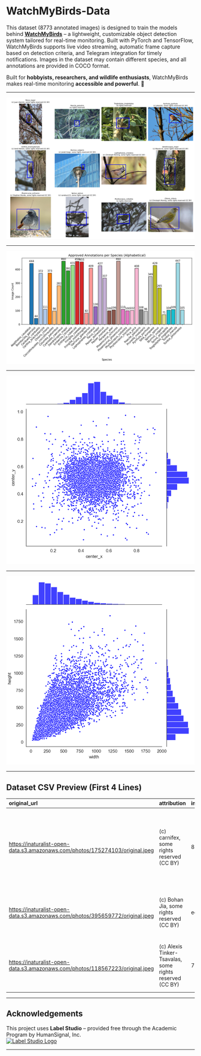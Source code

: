 ﻿# WatchMyBirds-Data

This dataset (8773 annotated images) is designed to train the models behind [**WatchMyBirds**](https://github.com/arminfabritzek/WatchMyBirds) – a lightweight, customizable object detection system tailored for real-time monitoring. Built with PyTorch and TensorFlow, WatchMyBirds supports live video streaming, automatic frame capture based on detection criteria, and Telegram integration for timely notifications. Images in the dataset may contain different species, and all annotations are provided in COCO format.

Built for **hobbyists, researchers, and wildlife enthusiasts**, WatchMyBirds makes real-time monitoring **accessible and powerful**. 🚀  

---

![](stats/sample_images_with_bboxes.png)

---

![](stats/approved_annotations_per_species.png)

---

![](stats/jointplot_center_xy.png)

---

![](stats/jointplot_width_height.png)

---

## Dataset CSV Preview (First 4 Lines)

| original_url                                                                  | attribution                                              | image_hash                       | approved_annotation                                                                                                                                                                                                                                                                                                                                                                                                                                                                                                                       |
|:------------------------------------------------------------------------------|:---------------------------------------------------------|:---------------------------------|:------------------------------------------------------------------------------------------------------------------------------------------------------------------------------------------------------------------------------------------------------------------------------------------------------------------------------------------------------------------------------------------------------------------------------------------------------------------------------------------------------------------------------------------|
| https://inaturalist-open-data.s3.amazonaws.com/photos/175274103/original.jpeg | (c) carnifex, some rights reserved (CC BY)               | 8c2a7641bc56fd09d291ef21f4c92c06 | {"annotations": [{"id": 153140285001, "image_id": 153140285, "category_id": 10, "bbox": [1347.0, 904.0000000000001, 134.0, 255.0], "area": 34170.0, "iscrowd": 0}, {"id": 153140285002, "image_id": 153140285, "category_id": 11, "bbox": [606.0, 1003.0, 176.0, 178.0], "area": 31328.0, "iscrowd": 0}], "images": [{"id": 153140285, "file_name": "Emberiza_citrinella_104584708_175274103.jpeg", "width": 2048, "height": 1667}], "categories": [{"id": 10, "name": "Emberiza_citrinella"}, {"id": 11, "name": "Erithacus_rubecula"}]} |
| https://inaturalist-open-data.s3.amazonaws.com/photos/395659772/original.jpeg | (c) Bohan Jia, some rights reserved (CC BY)              | eed0ced2a525fab92b2894e82a68f73c | {"annotations": [{"id": 153138838001, "image_id": 153138838, "category_id": 12, "bbox": [858.0, 1157.0, 351.99999999999994, 344.0], "area": 121087.99999999999, "iscrowd": 0}], "images": [{"id": 153138838, "file_name": "Fringilla_coelebs_223308581_395659772.jpeg", "width": 1536, "height": 2048}], "categories": [{"id": 12, "name": "Fringilla_coelebs"}]}                                                                                                                                                                         |
| https://inaturalist-open-data.s3.amazonaws.com/photos/118567223/original.jpeg | (c) Alexis Tinker-Tsavalas, some rights reserved (CC BY) | 71a139698143f29f84d54cfa30c87d65 | {"annotations": [{"id": 153137159001, "image_id": 153137159, "category_id": 17, "bbox": [816.0, 369.99999999999994, 769.0, 892.0], "area": 685948.0, "iscrowd": 0}], "images": [{"id": 153137159, "file_name": "Passer_domesticus_72702940_118567223.jpeg", "width": 2048, "height": 1536}], "categories": [{"id": 17, "name": "Passer_domesticus"}]}                                                                                                                                                                                     |

---

## Acknowledgements

This project uses **Label Studio** – provided free through the Academic Program by HumanSignal, Inc.  
[![Label Studio Logo](https://user-images.githubusercontent.com/12534576/192582340-4c9e4401-1fe6-4dbb-95bb-fdbba5493f61.png)](https://labelstud.io)

---
